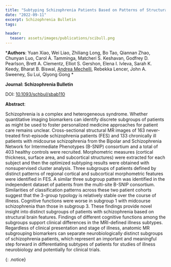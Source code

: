 ```yaml
---
title: "Subtyping Schizophrenia Patients Based on Patterns of Structural Brain Alterations"
date: "2022-09-11"
excerpt: Schizophrenia Bulletin
tags:

header:
  teaser: assets/images/publications/scibull.png
---
```


*__Authors__: Yuan Xiao, Wei Liao, Zhiliang Long, Bo Tao, Qiannan Zhao, Chunyan Luo, Carol A. Tamminga, Matcheri S. Keshavan, Godfrey D. Pearlson, Brett A. Clementz, Elliot S. Gershon, Elena I. Ivleva, Sarah K. Keedy, Bharat B. Biswal, [Andrea Mechelli](/members/Andrea), Rebekka Lencer, John A. Sweeney, Su Lui, Qiyong Gong *

**Journal: Schizophrenia Bulletin**

DOI: [10.1093/schbul/sbab110](https://pubmed.ncbi.nlm.nih.gov/34508358/)

**Abstract**:

Schizophrenia is a complex and heterogeneous syndrome. Whether quantitative imaging biomarkers can identify discrete subgroups of patients as might be used to foster personalized medicine approaches for patient care remains unclear. Cross-sectional structural MR images of 163 never-treated first-episode schizophrenia patients (FES) and 133 chronically ill patients with midcourse schizophrenia from the Bipolar and Schizophrenia Network for Intermediate Phenotypes (B-SNIP) consortium and a total of 403 healthy controls were recruited. Morphometric measures (cortical thickness, surface area, and subcortical structures) were extracted for each subject and then the optimized subtyping results were obtained with nonsupervised cluster analysis. Three subgroups of patients defined by distinct patterns of regional cortical and subcortical morphometric features were identified in FES. A similar three subgroup pattern was identified in the independent dataset of patients from the multi-site B-SNIP consortium. Similarities of classification patterns across these two patient cohorts suggest that the 3-group typology is relatively stable over the course of illness. Cognitive functions were worse in subgroup 1 with midcourse schizophrenia than those in subgroup 3. These findings provide novel insight into distinct subgroups of patients with schizophrenia based on structural brain features. Findings of different cognitive functions among the subgroups support clinical differences in the MRI-defined illness subtypes. Regardless of clinical presentation and stage of illness, anatomic MR subgrouping biomarkers can separate neurobiologically distinct subgroups of schizophrenia patients, which represent an important and meaningful step forward in differentiating subtypes of patients for studies of illness neurobiology and potentially for clinical trials.

{: .notice}

